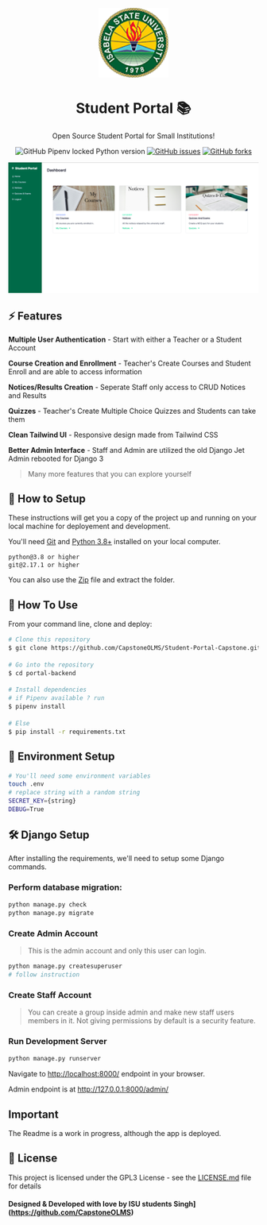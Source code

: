 <p align="center"><img src="logo.jpg" height="140" alt="logo"/></p>
<h1 align="center">Student Portal 📚</h1>
<p align="center">Open Source Student Portal for Small Institutions!</p>
<p align="center">
<img alt="GitHub Pipenv locked Python version" src="https://img.shields.io/github/pipenv/locked/python-version/AnimeshRy/gymrocket">
<a href="https://img.shields.io/github/issues/tsg-asya/portal-backend"><img alt="GitHub issues" src="https://img.shields.io/github/issues/tsg-asya/portal-backend"></a>
<a href="https://img.shields.io/github/issues/tsg-asya/portal-backend/network"><img alt="GitHub forks" src="https://img.shields.io/github/forks/tsg-asya/portal-backend"></a>

![Website Image](./showcase.PNG)

## ⚡ Features

 **Multiple User Authentication** - Start with either a Teacher or a Student Account

 **Course Creation and Enrollment** - Teacher's Create Courses and Student Enroll and are able to access information

 **Notices/Results Creation** - Seperate Staff only access to CRUD Notices and Results

 **Quizzes** - Teacher's Create Multiple Choice Quizzes and Students can take them
  
 **Clean Tailwind UI** - Responsive design made from Tailwind CSS
  
 **Better Admin Interface** - Staff and Admin are utilized the old Django Jet Admin rebooted for Django 3 

> Many more features that you can explore yourself

## 🚀 How to Setup

These instructions will get you a copy of the project up and running on your local machine for deployement and development.

You'll need [Git](https://git-scm.com) and [Python 3.8+](https://www.python.org/downloads/) installed on your local computer.

```
python@3.8 or higher
git@2.17.1 or higher
```

You can also use the [Zip](https://github.com/CapstoneOLMS/Student-Portal-Capstone/archive/refs/heads/main.zip) file and extract the folder.

## 🔧 How To Use

From your command line, clone and deploy:

```bash
# Clone this repository
$ git clone https://github.com/CapstoneOLMS/Student-Portal-Capstone.git

# Go into the repository
$ cd portal-backend

# Install dependencies
# if Pipenv available ? run
$ pipenv install

# Else
$ pip install -r requirements.txt

```

## 📨 Environment Setup

```bash
# You'll need some environment variables
touch .env
# replace string with a random string
SECRET_KEY={string}
DEBUG=True
```

## 🛠️ Django Setup

After installing the requirements, we'll need to setup some Django commands.

### Perform database migration:

```bash
python manage.py check
python manage.py migrate
```

### Create Admin Account

> This is the admin account and only this user can login.

```bash
python manage.py createsuperuser
# follow instruction
```

### Create Staff Account

> You can create a group inside admin and make new staff users members in it. Not giving permissions by default is a security feature.

### Run Development Server

```bash
python manage.py runserver
```

Navigate to [http://localhost:8000/](http://localhost:8000/) endpoint in your browser.

Admin endpoint is at http://127.0.0.1:8000/admin/

## Important

The Readme is a work in progress, although the app is deployed.

## 📄 License

This project is licensed under the GPL3 License - see the [LICENSE.md](./LICENSE) file for details


#### Designed & Developed with love by ISU students Singh](https://github.com/CapstoneOLMS)
